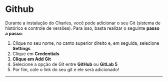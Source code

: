 # Github

Durante a instalação do Charles, você pode adicionar o seu Git \(sistema de histórico e controle de versões\). Para isso, basta realizar o seguinte **passo a passo**: 

1. Clique no seu nome, no canto superior direito e, em seguida, selecione **Settings**
2. Clique em **Credentials** 
3. **Clique em Add Git** 
4. Selecione a opção de Git entre **GitHub** ou **GitLab 5**
5. Por fim, cole o link do seu git e ele será adicionado!

                                                         
****


